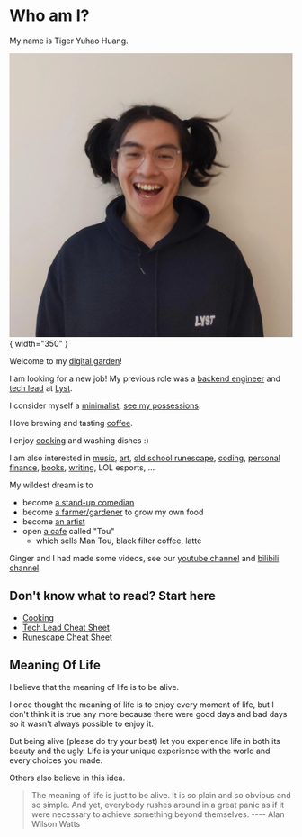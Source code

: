 # Who am I?

My name is Tiger Yuhao Huang.

![me](images/me.webp){ width="350" }

Welcome to my [digital garden](digital-garden.md)!

I am looking for a new job! My previous role was a [backend engineer](cheat-sheet-software-engineering.md) and [tech lead](cheat-sheet-tech-lead.md) at [Lyst](https://www.lyst.com).

I consider myself a [minimalist](minimalism.md), [see my possessions](all-things.md).

I love brewing and tasting [coffee](index-coffee.md).

I enjoy [cooking](cooking.md) and washing dishes :)

I am also interested in
[music](index-music.md),
[art](art.md),
[old school runescape](cheat-sheet-runescape.md),
[coding](https://github.com/ynotstartups),
[personal finance](https://www.bilibili.com/video/BV1u54y1x7zF),
[books](reading.md),
[writing](digital-garden.md),
LOL esports,
...

My wildest dream is to

- become [a stand-up comedian](stand-up-comedy.md)
- become [a farmer/gardener](farmer.md) to grow my own food
- become [an artist](artist.md)
- open [a cafe](coffee-recipe.md) called "Tou"
  - which sells Man Tou, black filter coffee, latte

Ginger and I had made some videos, see our [youtube channel](https://www.youtube.com/channel/UCQE6i7tcSbBQMD8KSeUQYvQ) and [bilibili channel](https://space.bilibili.com/1281157300).

## Don't know what to read? Start here

- [Cooking](cooking.md)
- [Tech Lead Cheat Sheet](cheat-sheet-tech-lead.md)
- [Runescape Cheat Sheet](cheat-sheet-runescape.md)

## Meaning Of Life

I believe that the meaning of life is to be alive.

I once thought the meaning of life is to enjoy every moment of life, but I don't think it is true any more because there were good days and bad days so it wasn't always possible to enjoy it.

But being alive (please do try your best) let you experience life in both its beauty and the ugly. Life is your unique experience with the world and every choices you made.

Others also believe in this idea.

> The meaning of life is just to be alive. It is so plain and so obvious and so simple. And yet, everybody rushes around in a great panic as if it were necessary to achieve something beyond themselves.
> ---- Alan Wilson Watts
